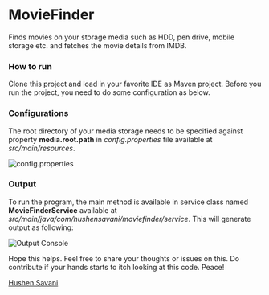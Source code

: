 # MovieFinder
Finds movies on your storage media such as HDD, pen drive, mobile storage etc. and fetches the movie details from IMDB.

### How to run
Clone this project and load in your favorite IDE as Maven project. Before you run the project, you need to do some configuration as below.

### Configurations
The root directory of your media storage needs to be specified against property **media.root.path** in *config.properties* file available at *src/main/resources*.

![config.properties](https://cloud.githubusercontent.com/assets/1409894/21966239/e9669d9a-db95-11e6-8563-b83690f816dd.png)

### Output
To run the program, the main method is available in service class named **MovieFinderService** available at *src/main/java/com/hushensavani/moviefinder/service*. This will generate output as following:

![Output Console](https://cloud.githubusercontent.com/assets/1409894/21966269/92c6d012-db96-11e6-9712-c0147ccc56b7.png)

Hope this helps. Feel free to share your thoughts or issues on this. Do contribute if your hands starts to itch looking at this code. Peace!

[Hushen Savani](mailto:husen.savani1@gmail.com)
